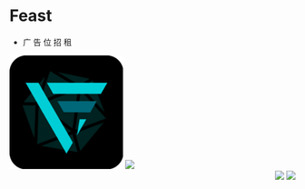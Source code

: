 # Feast

+ 广 告 位 招 租

<div align="left" width=320>

<img width=200 src="./Logo.png">
<img align="bottom"  src="https://count.getloli.com/get/@feast107?theme=rule34" />
</div>

<div align="right" width=200>
<img align="bottom" width=320 src="https://github-readme-stats.vercel.app/api/top-langs/?username=feast107&hide_langs=markdown&layout=compact&theme=radical" />
<img align="bottom" src="https://github-readme-stats.vercel.app/api?username=feast107&show_icons=true&theme=radical" />
</div>